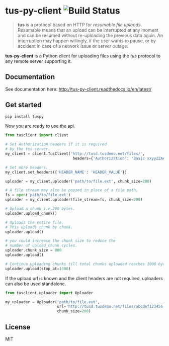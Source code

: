 # tus-py-client ![Build Status](https://github.com/tus/tus-py-client/actions/workflows/CI.yml/badge.svg)

> **tus** is a protocol based on HTTP for *resumable file uploads*. Resumable
> means that an upload can be interrupted at any moment and can be resumed without
> re-uploading the previous data again. An interruption may happen willingly, if
> the user wants to pause, or by accident in case of a network issue or server
> outage.

**tus-py-client** is a Python client for uploading files using the *tus* protocol to any remote server supporting it.

## Documentation

See documentation here: http://tus-py-client.readthedocs.io/en/latest/

## Get started

```bash
pip install tuspy
```

Now you are ready to use the api.

``` python
from tusclient import client

# Set Authorization headers if it is required
# by the tus server.
my_client = client.TusClient('http://tusd.tusdemo.net/files/',
                              headers={'Authorization': 'Basic xxyyZZAAbbCC='})

# Set more headers.
my_client.set_headers({'HEADER_NAME': 'HEADER_VALUE'})

uploader = my_client.uploader('path/to/file.ext', chunk_size=200)

# A file stream may also be passed in place of a file path.
fs = open('path/to/file.ext')
uploader = my_client.uploader(file_stream=fs, chunk_size=200)

# Upload a chunk i.e 200 bytes.
uploader.upload_chunk()

# Uploads the entire file.
# This uploads chunk by chunk.
uploader.upload()

# you could increase the chunk size to reduce the
# number of upload_chunk cycles.
uploader.chunk_size = 800
uploader.upload()

# Continue uploading chunks till total chunks uploaded reaches 1000 bytes.
uploader.upload(stop_at=1000)
```

If the upload url is known and the client headers are not required, uploaders can also be used standalone.

``` python
from tusclient.uploader import Uploader

my_uploader = Uploader('path/to/file.ext',
                       url='http://tusd.tusdemo.net/files/abcdef123456',
                       chunk_size=200)
```

## License

MIT
